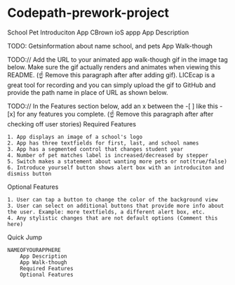 # Codepath-prework-project
School Pet Introduciton App
CBrown ioS appp
App Description

TODO: Getsinformation about name school, and pets
App Walk-though

TODO:// Add the URL to your animated app walk-though gif in the image tag below. Make sure the gif actually renders and animates when viewing this README. (☝️ Remove this paragraph after after adding gif). LICEcap is a great tool for recording and you can simply upload the gif to GitHub and provide the path name in place of URL as shown below.

TODO:// In the Features section below, add an x between the -[ ] like this - [x] for any features you complete. (☝️ Remove this paragraph after after checking off user stories)
Required Features

    1. App displays an image of a school's logo
    2. App has three textfields for first, last, and school names
    3. App has a segmented control that changes student year
    4. Number of pet matches label is increased/decreased by stepper
    5. Switch makes a statement about wanting more pets or not(true/false)
    6. Introduce yourself button shows alert box with an introduciton and dismiss button

Optional Features

    1. User can tap a button to change the color of the background view
    3. User can select on additional buttons that provide more info about the user. Example: more textfields, a different alert box, etc.
    4. Any stylistic changes that are not default options (Comment this here)

Quick Jump

    NAMEOFYOURAPPHERE
        App Description
        App Walk-though
        Required Features
        Optional Features

